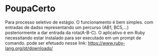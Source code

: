 # PoupaCerto
Para processo seletivo de estágio. O funcionamento é bem simples. com entradas de dadso representando um percurso (AB1, BC5,...)
posteriormente a dar entrada da rota(A-B-C).
O aplicativo é em Ruby necessitando estar instalado para ser executado em um prompt de comando.
pode ser efetuado nesse link: https://www.ruby-lang.org/pt/downloads/
